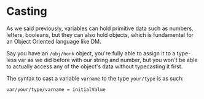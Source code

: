 # Casting

As we said previously, variables can hold primitive data such as numbers, letters, booleans, but they can also hold objects, which is fundamental for an Object Oriented language like DM. 

Say you have an `/obj/honk` object, you're fully able to assign it to a type-less var as we did before with our string and number, but you won't be able to actually access any of the object's data without typecasting it first. 

The syntax to cast a variable `varname` to the type `your/type` is as such:
```dm
var/your/type/varname = initialValue
```
